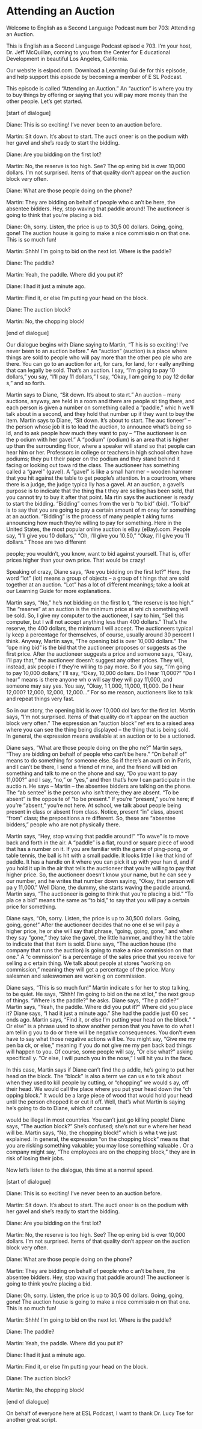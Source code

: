 # Attending an Auction

Welcome to English as a Second Language Podcast num ber 703: Attending an Auction.

This is English as a Second Language Podcast episod e 703.  I’m your host, Dr. Jeff McQuillan, coming to you from the Center for E ducational Development in beautiful Los Angeles, California.

Our website is eslpod.com.  Download a Learning Gui de for this episode, and help support this episode by becoming a member of E SL Podcast.

This episode is called “Attending an Auction.”  An “auction” is where you try to buy things by offering or saying that you will pay more money than the other people.  Let’s get started.

[start of dialogue]

Diane:  This is so exciting!  I’ve never been to an  auction before.

Martin:  Sit down.  It’s about to start.  The aucti oneer is on the podium with her gavel and she’s ready to start the bidding.

Diane:  Are you bidding on the first lot?

Martin:  No, the reserve is too high.  See?  The op ening bid is over 10,000 dollars.  I’m not surprised.  Items of that quality  don’t appear on the auction block very often.

Diane:  What are those people doing on the phone?

Martin:  They are bidding on behalf of people who c an’t be here, the absentee bidders.  Hey, stop waving that paddle around!  The  auctioneer is going to think that you’re placing a bid.

Diane:  Oh, sorry.  Listen, the price is up to 30,5 00 dollars.  Going, going, gone! The auction house is going to make a nice commissio n on that one.  This is so much fun!

Martin:  Shhh!  I’m going to bid on the next lot.  Where is the paddle?

Diane:  The paddle?

 Martin:  Yeah, the paddle.  Where did you put it?

Diane:  I had it just a minute ago.

Martin:  Find it, or else I’m putting your head on the block.

Diane:  The auction block?

Martin:  No, the chopping block!

[end of dialogue]

Our dialogue begins with Diane saying to Martin, “T his is so exciting!  I’ve never been to an auction before.”  An “auction” (auction)  is a place where things are sold to people who will pay more than the other peo ple who are there.  You can go to an auction for art, for cars, for land, for r eally anything that can legally be sold.  That’s an auction.  I say, “I’m going to pay  10 dollars,” you say, “I’ll pay 11 dollars,” I say, “Okay, I am going to pay 12 dollar s,” and so forth.

Martin says to Diane, “Sit down.  It’s about to sta rt.”  An auction – many auctions, anyway, are held in a room and there are people sit ting there, and each person is given a number on something called a “paddle,” whic h we’ll talk about in a second, and they hold that number up if they want to buy the item.  Martin says to Diane, “Sit down.  It’s about to start.  The auc tioneer” – the person whose job it is to lead the auction, to announce what’s being so ld, and to ask people how much they want to pay – “The auctioneer is on the p odium with her gavel.”  A “podium” (podium) is an area that is higher up than  the surrounding floor, where a speaker will stand so that people can hear him or  her.  Professors in college or teachers in high school often have podiums; they pu t their paper on the podium and they stand behind it facing or looking out towa rd the class.  The auctioneer has something called a “gavel” (gavel).  A “gavel” is like a small hammer – wooden hammer that you hit against the table to get  people’s attention.  In a courtroom, where there is a judge, the judge typica lly has a gavel.  At an auction, a gavel’s purpose is to indicate that the thing tha t they are selling has been sold, that you cannot try to buy it after that point.  Ma rtin says the auctioneer is ready to start the bidding.  “Bidding” comes from the ver b “to bid” (bid).  “To bid” is to say that you are going to pay a certain amount of m oney for something at an auction.  “Bidding” is the process of many people t aking turns announcing how much they’re willing to pay for something.  Here in  the United States, the most popular online auction is eBay (eBay).com.  People say, “I’ll give you 10 dollars,” “Oh, I’ll give you 10.50,” “Okay, I’ll give you 11 dollars.”  Those are two different

people; you wouldn’t, you know, want to bid against  yourself.  That is, offer prices higher than your own price.  That would be crazy!

Speaking of crazy, Diane says, “Are you bidding on the first lot?”  Here, the word “lot” (lot) means a group of objects – a group of t hings that are sold together at an auction.  “Lot” has a lot of different meanings;  take a look at our Learning Guide for more explanations.

Martin says, “No,” he’s not bidding on the first lo t, “the reserve is too high.”  The “reserve” at an auction is the minimum price at whi ch something will be sold.  So, I give my computer to the auctioneer, I say to him,  “Sell this computer, but I will not accept anything less than 400 dollars.”  That’s  the reserve, the 400 dollars, the minimum I will accept.  The auctioneers typical ly keep a percentage for themselves, of course, usually around 30 percent I think.  Anyway, Martin says, “The opening bid is over 10,000 dollars.”  The “ope ning bid” is the bid that the auctioneer proposes or suggests as the first price.   After the auctioneer suggests a price and someone says, “Okay, I’ll pay that,” the auctioneer doesn’t suggest any other prices.  They will, instead, ask people i f they’re willing to pay more.  So if you say, “I’m going to pay 10,000 dollars,” I’ll  say, “Okay, 10,000 dollars.  Do I hear 11,000?”  “Do I hear” means is there anyone wh o will say they will pay 11,000, and someone may say yes.  You say, “Okay, 1 1,000, 11,000, 11,000. Do I hear 12,000?  12,000, 12,000, 12,000…”  For so me reason, auctioneers like to talk and repeat things very fast.

So in our story, the opening bid is over 10,000 dol lars for the first lot.  Martin says, “I’m not surprised.  Items of that quality do n’t appear on the auction block very often.”  The expression an “auction block” ref ers to a raised area where you can see the thing being displayed – the thing that is being sold.  In general, the expression means available at an auction or to be a uctioned.

Diane says, “What are those people doing on the pho ne?”  Martin says, “They are bidding on behalf of people who can’t be here.”   “On behalf of” means to do something for someone else.  So if there’s an aucti on in Paris, and I can’t be there, I send a friend of mine, and the friend will  bid on something and talk to me on the phone and say, “Do you want to pay 11,000?” and I say, “no,” or “yes,” and then that’s how I can participate in the auctio n.  He says – Martin – the absentee bidders are talking on the phone.  The “ab sentee” is the person who isn’t there; they are absent.  “To be absent” is the opposite of “to be present.”  If you’re “present,” you’re here; if you’re “absent,” you’re not here.  At school, we talk about people being present in class or absent from class.  Notice, present “in” class, absent “from” class; the prepositions a re different.  So, these are “absentee bidders,” people who are not physically there.

 Martin says, “Hey, stop waving that paddle around!”   “To wave” is to move back and forth in the air.  A “paddle” is a flat, round or square piece of wood that has a number on it.  If you are familiar with the game of  ping-pong, or table tennis, the ball is hit with a small paddle.  It looks little l ike that kind of paddle.  It has a handle on it where you can pick it up with your han d, and if you hold it up in the air that tells the auctioneer that you’re willing to pay that higher price.  So, the auctioneer doesn’t know your name, but he can see y our number, and he writes that number down saying, “Okay, that person will pa y 11,000.”  Well Diane, the dummy, she starts waving the paddle around.  Martin  says, “The auctioneer is going to think that you’re placing a bid.”  “To pla ce a bid” means the same as “to bid,” to say that you will pay a certain price for something.

Diane says, “Oh, sorry.  Listen, the price is up to  30,500 dollars.  Going, going, gone!”  After the auctioneer decides that no one el se will pay a higher price, he or she will say that phrase, “going, going, gone,” and  when they say “gone,” they take the gavel, the little hammer, and they hit the  table to indicate that that item is sold.  Diane says, “The auction house (the company that runs the auction) is going to make a nice commission on that one.”  A “c ommission” is a percentage of the sales price that you receive for selling a c ertain thing.  We talk about people at stores “working on commission,” meaning they will get a percentage of the price.  Many salesmen and saleswomen are workin g on commission.

Diane says, “This is so much fun!”  Martin indicate s for her to stop talking, to be quiet.  He says, “Shhh!  I’m going to bid on the ne xt lot,” the next group of things. “Where is the paddle?” he asks.  Diane says, “The p addle?”  Martin says, “Yeah, the paddle.  Where did you put it?”  Where did you place it?  Diane says, “I had it just a minute ago.”  She had the paddle just 60 sec onds ago.  Martin says, “Find it, or else I’m putting your head on the block.”  “ Or else” is a phrase used to show another person that you have to do what I am tellin g you to do or there will be negative consequences.  You don’t even have to say what those negative actions will be.  You might say, “Give me my pen ba ck, or else,” meaning if you do not give me my pen back bad things will happen to you.  Of course, some people will say, “Or else what?” asking specificall y.  “Or else, I will punch you in the nose,” I will hit you in the face.

In this case, Martin says if Diane can’t find the p addle, he’s going to put her head on the block.  The “block” is also a term we can us e to talk about when they used to kill people by cutting, or “chopping” we would s ay, off their head.  We would call the place where you put your head down the “ch opping block.”  It would be a large piece of wood that would hold your head until  the person chopped it or cut it off.  Well, that’s what Martin is saying he’s going  to do to Diane, which of course

would be illegal in most countries.  You can’t just  go killing people!  Diane says, “The auction block?”  She’s confused; she’s not sur e where her head will be. Martin says, “No, the chopping block!” which is wha t we just explained.  In general, the expression “on the chopping block” mea ns that you are risking something valuable; you may lose something valuable .  Or a company might say, “The employees are on the chopping block,” they are  in risk of losing their jobs.

Now let’s listen to the dialogue, this time at a normal speed.

[start of dialogue]

Diane:  This is so exciting!  I’ve never been to an  auction before.

Martin:  Sit down.  It’s about to start.  The aucti oneer is on the podium with her gavel and she’s ready to start the bidding.

Diane:  Are you bidding on the first lot?

Martin:  No, the reserve is too high.  See?  The op ening bid is over 10,000 dollars.  I’m not surprised.  Items of that quality  don’t appear on the auction block very often.

Diane:  What are those people doing on the phone?

Martin:  They are bidding on behalf of people who c an’t be here, the absentee bidders.  Hey, stop waving that paddle around!  The  auctioneer is going to think you’re placing a bid.

Diane:  Oh, sorry.  Listen, the price is up to 30,5 00 dollars.  Going, going, gone! The auction house is going to make a nice commissio n on that one.  This is so much fun!

Martin:  Shhh!  I’m going to bid on the next lot.  Where is the paddle?

Diane:  The paddle?

Martin:  Yeah, the paddle.  Where did you put it?

Diane:  I had it just a minute ago.

Martin:  Find it, or else I’m putting your head on the block.

 Diane:  The auction block?

Martin:  No, the chopping block!

[end of dialogue]

On behalf of everyone here at ESL Podcast, I want to thank Dr. Lucy Tse for another great script.






